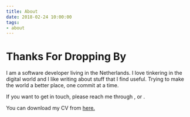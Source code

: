 ```yaml
---
title: About
date: 2018-02-24 10:00:00
tags:
- about
---
```


# Thanks For Dropping By

I am a software developer living in the Netherlands. I love tinkering in the digital world and I like writing about stuff that I find useful. Trying to make the world a better place, one commit at a time.

If you want to get in touch, please reach me through <a class="icon" target="_blank" href="https://tr.linkedin.com/in/ssasoglu"><i class="fab fa-linkedin-in"></i></a>, <a class="icon" target="_blank" href="https://twitter.com/ssasoglu"><i class="fab fa-twitter"></i></a> or <a class="icon" target="_blank" href="https://github.com/ssasoglu"><i class="fab fa-github"></i></a>.

You can download my CV from [here.](./Resume_SSasoglu.pdf)